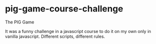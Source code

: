 # pig-game-course-challenge

The PIG Game 

It was a funny challenge in a javascript course to do it on my own only in vanilla javascript. Different scripts, different rules.

